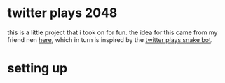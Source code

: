 # twitter plays 2048

this is a little project that i took on for fun. the idea for this came from my friend nen [here](https://twitter.com/NenIsNeutral/status/1330416600642674689), which in turn is inspired by the [twitter plays snake bot](https://twitter.com/SnakeGameBot).

# setting up

